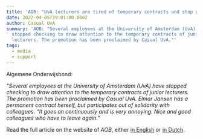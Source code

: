 ```yaml
---
title: 'AOB: "UvA lecturers are tired of temporary contracts and stop grading"'
date: 2022-04-05T19:01:00.000Z
author: Casual UvA
summary: 'AOB: "Several employees at the University of Amsterdam (UvA) have
  stopped checking to draw attention to the temporary contracts of junior
  lecturers. The promotion has been proclaimed by Casual UvA."'
tags:
  - media
  - support
---
```

Algemene Onderwijsbond:

*"Several employees at the University of Amsterdam (UvA) have stopped checking to draw attention to the temporary contracts of junior lecturers. The promotion has been proclaimed by Casual UvA. Elmar Jansen has a permanent contract herself, but participates out of solidarity with colleagues. “It goes on continuously and is very annoying. Nice and good colleagues who have to leave again.”* 

Read the full article on the website of *AOB*, either [in English](https://www.aob.nl/en/news/uva-teachers-are-tired-of-temporary-contracts-and-stop-grading/) or [in Dutch](https://www.aob.nl/nieuws/uva-docenten-zijn-tijdelijke-contracten-zat-en-stoppen-met-nakijken/).